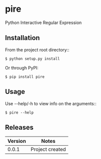 pire
====

Python Interactive Regular Expression

Installation
------------

From the project root directory::

    $ python setup.py install

Or through PyPI:

    $ pip install pire

Usage
-----

Use --help/-h to view info on the arguments::

    $ pire --help

Releases
--------

| Version | Notes           |
| ------- | --------------- |
|  0.0.1  | Project created |

